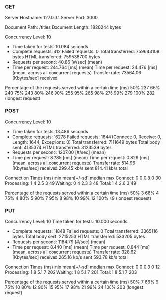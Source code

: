 ### GET
Server Hostname:        127.0.0.1
Server Port:            3000

Document Path:          /titles
Document Length:        1820244 bytes

Concurrency Level:      10
- Time taken for tests:   10.084 seconds
- Complete requests:      412
Failed requests:        0
Total transferred:      759643108 bytes
HTML transferred:       759538700 bytes
- Requests per second:    40.86 [#/sec] (mean)
- Time per request:       244.764 [ms] (mean)
Time per request:       24.476 [ms] (mean, across all concurrent requests)
Transfer rate:          73564.06 [Kbytes/sec] received

Percentage of the requests served within a certain time (ms)
  50%    237
  66%    240
  75%    243
  80%    246
  90%    255
  95%    265
  98%    276
  99%    279
 100%    282 (longest request)

 ### POST
 Concurrency Level:      10
- Time taken for tests:   13.486 seconds
- Complete requests:      16278
Failed requests:        1644
   (Connect: 0, Receive: 0, Length: 1644, Exceptions: 0)
Total transferred:      7111649 bytes
Total body sent:        4135374
HTML transferred:       3123539 bytes
- Requests per second:    1207.00 [#/sec] (mean)
- Time per request:       8.285 [ms] (mean)
Time per request:       0.829 [ms] (mean, across all concurrent requests)
Transfer rate:          514.96 [Kbytes/sec] received
                        299.45 kb/s sent
                        814.41 kb/s total

Connection Times (ms)
              min  mean[+/-sd] median   max
Connect:        0    0   0.8      0      30
Processing:     1    4   2.5      3      49
Waiting:        0    4   2.3      3      48
Total:          1    4   2.6      3      49

Percentage of the requests served within a certain time (ms)
  50%      3
  66%      4
  75%      4
  80%      5
  90%      7
  95%      8
  98%     10
  99%     12
 100%     49 (longest request)

 ### PUT
 Concurrency Level:      10
Time taken for tests:   10.000 seconds
- Complete requests:      11848
Failed requests:        0
Total transferred:      3365116 bytes
Total body sent:        2715253
HTML transferred:       533205 bytes
- Requests per second:    1184.79 [#/sec] (mean)
- Time per request:       8.440 [ms] (mean)
Time per request:       0.844 [ms] (mean, across all concurrent requests)
Transfer rate:          328.62 [Kbytes/sec] received
                        265.16 kb/s sent
                        593.78 kb/s total

Connection Times (ms)
              min  mean[+/-sd] median   max
Connect:        0    0   0.3      0      12
Processing:     1    8   5.1      7     202
Waiting:        1    8   5.1      7     201
Total:          1    8   5.1      7     203

Percentage of the requests served within a certain time (ms)
  50%      7
  66%      9
  75%     10
  80%     12
  90%     15
  95%     17
  98%     21
  99%     24
 100%    203 (longest request)